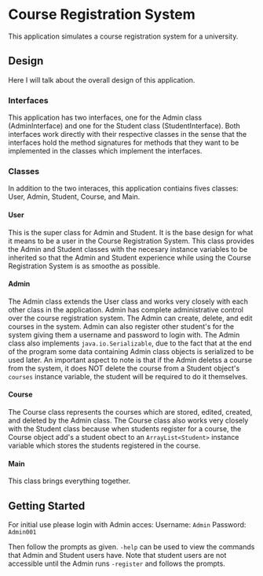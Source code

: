 # Course Registration System
This application simulates a course registration system for a university.

## Design
Here I will talk about the overall design of this application.

### Interfaces
This application has two interfaces, one for the Admin class (AdminInterface) and one for the Student class (StudentInterface).  Both interfaces work directly with their respective classes in the sense that the interfaces hold the method signatures for methods that they want to be implemented in the classes which implement the interfaces.

### Classes
In addition to the two interaces, this application contiains fives classes: User, Admin,  Student, Course,  and Main.

#### User
This is the super class for Admin and Student.  It is the base design for what it means to be a user in the Course Registration System.  This class provides the Admin and Student classes with the necesary instance variables to be inherited so that the Admin and Student experience while using the Course Registration System is as smoothe as possible.

#### Admin
The Admin class extends the User class and works very closely with each other class in the application.  Admin has complete administrative control over the course registration system.  The Admin can create, delete, and edit courses in the system.  Admin can also register other student's for the system giving them a username and password to login with.  The Admin class also implements `java.io.Serializable`, due to the fact that at the end of the program some data containing Admin class objects is serialized to be used later.  An important aspect to note is that if the Admin deletss a course from the system, it does NOT delete the course from a Student object's `courses` instance variable, the student will be required to do it themselves.

#### Course
The Course class represents the courses which are stored, edited, created, and deleted by the Admin class.  The Course class also works very closely with the Student class because when students register for a course, the Course object add's a student obect to an `ArrayList<Student>` instance variable which stores the students registered in the course.

#### Main
This class brings everything together.

## Getting Started
For initial use please login with Admin acces:
Username: `Admin`
Password: `Admin001`

Then follow the prompts as given.  `-help` can be used to view the commands that Admin and Student users have.  Note that student users are not accessible until the Admin runs `-register` and follows the prompts.
